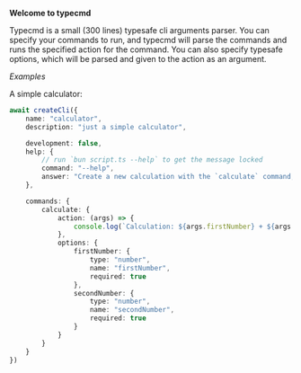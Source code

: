 **Welcome to typecmd**

Typecmd is a small (300 lines) typesafe cli arguments parser. You can specify your commands to run, and typecmd will parse the commands and runs the specified action for the command. You can also specify typesafe options, which will be parsed and given to the action as an argument.

*Examples*

A simple calculator:

```ts
await createCli({
    name: "calculator",
    description: "just a simple calculator",

    development: false,
    help: {
        // run `bun script.ts --help` to get the message locked
        command: "--help",
        answer: "Create a new calculation with the `calculate` command, and the option `--firstNumber <number>` and `--secondNumber <number>`"
    },

    commands: {
        calculate: {
            action: (args) => {
                console.log(`Calculation: ${args.firstNumber} + ${args.secondNumber} = ${args.firstNumber + args.secondNumber}`)
            },
            options: {
                firstNumber: {
                    type: "number",
                    name: "firstNumber",
                    required: true
                },
                secondNumber: {
                    type: "number",
                    name: "secondNumber",
                    required: true
                }
            }
        }
    }
})
```